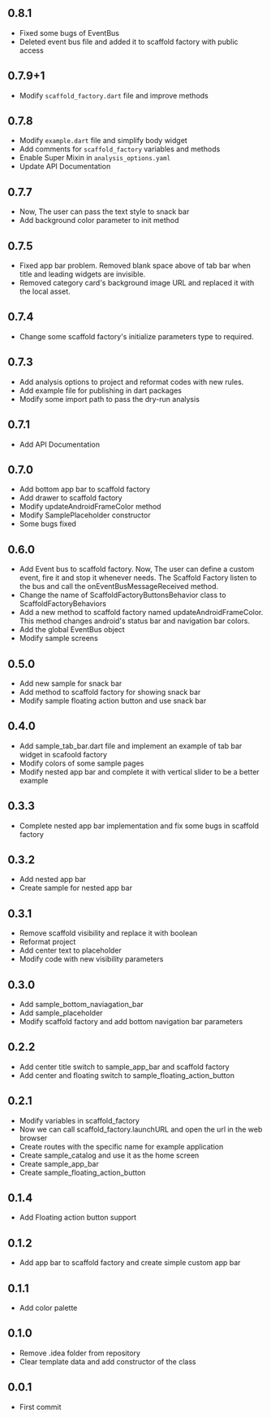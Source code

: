 ## 0.8.1

* Fixed some bugs of EventBus
* Deleted event bus file and added it to scaffold factory with public access

## 0.7.9+1

* Modify `scaffold_factory.dart` file and improve methods

## 0.7.8

* Modify `example.dart` file and simplify body widget
* Add comments for `scaffold_factory` variables and methods
* Enable Super Mixin in `analysis_options.yaml`
* Update API Documentation

## 0.7.7

* Now, The user can pass the text style to snack bar
* Add background color parameter to init method

## 0.7.5

* Fixed app bar problem. Removed blank space above of tab bar when title and leading widgets are invisible.
* Removed category card's background image URL and replaced it with the local asset.

## 0.7.4
   
* Change some scaffold factory's initialize parameters type to required.

## 0.7.3

* Add analysis options to project and reformat codes with new rules.
* Add example file for publishing in dart packages
* Modify some import path to pass the dry-run analysis

## 0.7.1

* Add API Documentation

## 0.7.0

* Add bottom app bar to scaffold factory
* Add drawer to scaffold factory
* Modify updateAndroidFrameColor method
* Modify SamplePlaceholder constructor
* Some bugs fixed

## 0.6.0

* Add Event bus to scaffold factory. Now, The user can define a custom event, fire it and stop it whenever needs. The Scaffold Factory listen to the bus and call the onEventBusMessageReceived method.
* Change the name of ScaffoldFactoryButtonsBehavior class to ScaffoldFactoryBehaviors
* Add a new method to scaffold factory named updateAndroidFrameColor. This method changes android's status bar and navigation bar colors.
* Add the global EventBus object
* Modify sample screens

## 0.5.0

* Add new sample for snack bar
* Add method to scaffold factory for showing snack bar      
* Modify sample floating action button and use snack bar 

## 0.4.0

* Add sample_tab_bar.dart file and implement an example of tab bar widget in scafoold factory
* Modify colors of some sample pages
* Modify nested app bar and complete it with vertical slider to be a better example

## 0.3.3

* Complete nested app bar implementation and fix some bugs in scaffold factory

## 0.3.2

* Add nested app bar
* Create sample for nested app bar

## 0.3.1

* Remove scaffold visibility and replace it with boolean
* Reformat project
* Add center text to placeholder
* Modify code with new visibility parameters

## 0.3.0

* Add sample_bottom_naviagation_bar
* Add sample_placeholder
* Modify scaffold factory and add bottom navigation bar parameters

## 0.2.2

* Add center title switch to sample_app_bar and scaffold factory
* Add center and floating switch to sample_floating_action_button

## 0.2.1

* Modify variables in scaffold_factory
* Now we can call scaffold_factory.launchURL and open the url in the web browser
* Create routes with the specific name for example application
* Create sample_catalog and use it as the home screen
* Create sample_app_bar
* Create sample_floating_action_button

## 0.1.4

* Add Floating action button support

## 0.1.2

* Add app bar to scaffold factory and create simple custom app bar

## 0.1.1

* Add color palette

## 0.1.0

* Remove .idea folder from repository
* Clear template data and add constructor of the class

## 0.0.1

* First commit